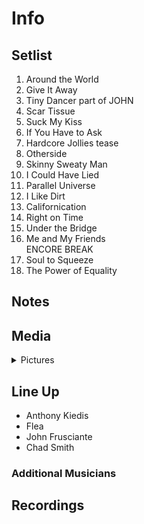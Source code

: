 # Info

## Setlist

1. Around the World
2. Give It Away
3. Tiny Dancer part of JOHN
4. Scar Tissue
5. Suck My Kiss
6. If You Have to Ask
7. Hardcore Jollies tease
8. Otherside
9. Skinny Sweaty Man
10. I Could Have Lied
11. Parallel Universe
12. I Like Dirt
13. Californication
14. Right on Time
15. Under the Bridge
16. Me and My Friends
<br>ENCORE BREAK
17. Soul to Squeeze
18. The Power of Equality

## Notes

## Media 

<details>
  <summary>Pictures</summary>
  <!--<img alt="Setlist" title="Setlist" src="_.jpg" height="200" />
  <img alt="Clipping" title="Clipping" src="_.jpg" height="200" />
  <img alt="Flyer" title="Flyer" src="_.jpg" height="200" />-->
</details>

## Line Up

* Anthony Kiedis
* Flea
* John Frusciante
* Chad Smith

### Additional Musicians

## Recordings
